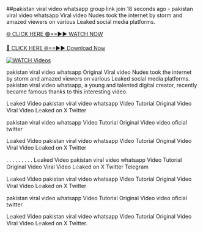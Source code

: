 ##pakistan viral video whatsapp group link join
18 seconds ago - pakistan viral video whatsapp Viral video Nudes took the internet by storm and amazed viewers on various Leaked social media platforms.

[🌐 CLICK HERE 🟢==►► WATCH NOW](https://viralvideo2k25.blogspot.com/2025/02/xxx-videos-viral-git-hub.html)

[🔴 CLICK HERE 🌐==►► Download Now](https://viralvideo2k25.blogspot.com/2025/02/xxx-videos-viral-git-hub.html)

[![WATCH Videos](https://i.imgur.com/dJHk4Zq.gif)](https://viralvideo2k25.blogspot.com/2025/02/xxx-videos-viral-git-hub.html)


pakistan viral video whatsapp Original Viral video Nudes took the internet by storm and amazed viewers on various Leaked social media platforms. pakistan viral video whatsapp, a young and talented digital creator, recently became famous thanks to this interesting video.

L𝚎aked Video pakistan viral video whatsapp Video Tutorial Original Video Viral Video L𝚎aked on X Twitter

pakistan viral video whatsapp Video Tutorial Original Video video oficial twitter

L𝚎aked Video pakistan viral video whatsapp Video Tutorial Original Video Viral Video L𝚎aked on X Twitter

. . . . . . . . . L𝚎aked Video pakistan viral video whatsapp Video Tutorial Original Video Viral Video L𝚎aked on X Twitter Telegram

L𝚎aked Video pakistan viral video whatsapp Video Tutorial Original Video Viral Video L𝚎aked on X Twitter

pakistan viral video whatsapp Video Tutorial Original Video video oficial twitter

L𝚎aked Video pakistan viral video whatsapp Video Tutorial Original Video Viral Video L𝚎aked on X Twitter.
